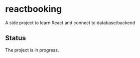 # reactbooking
A side project to learn React and connect to database/backend

## Status
The project is in progress.
